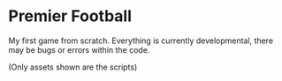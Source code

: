 # Premier Football
My first game from scratch. Everything is currently developmental, there may be bugs or errors within the code.

(Only assets shown are the scripts)

